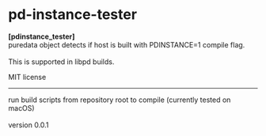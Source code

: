 # pd-instance-tester

**[pdinstance_tester]** <br>
puredata object detects if host is built with PDINSTANCE=1 compile flag.<br><br>
This is supported in libpd builds.

MIT license

---
run build scripts from repository root to compile (currently tested on macOS)<br>
<br>
version 0.0.1
